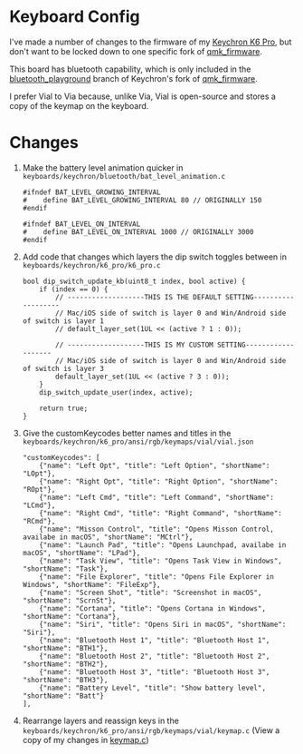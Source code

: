 # Keyboard Config

I've made a number of changes to the firmware of my [Keychron K6 Pro](https://www.keychron.com/pages/keychron-k6-pro-user-guide), but don't want to be locked down to one specific fork of [qmk_firmware](https://github.com/qmk/qmk_firmware). 

This board has bluetooth capability, which is only included in the [bluetooth_playground](https://github.com/Keychron/qmk_firmware/tree/bluetooth_playground) branch of Keychron's fork of [qmk_firmware](https://github.com/Keychron/qmk_firmware). 

I prefer Vial to Via because, unlike Via, Vial is open-source and stores a copy of the keymap on the keyboard.

# Changes

1. Make the battery level animation quicker in `keyboards/keychron/bluetooth/bat_level_animation.c`
    ```
    #ifndef BAT_LEVEL_GROWING_INTERVAL
    #    define BAT_LEVEL_GROWING_INTERVAL 80 // ORIGINALLY 150
    #endif

    #ifndef BAT_LEVEL_ON_INTERVAL
    #    define BAT_LEVEL_ON_INTERVAL 1000 // ORIGINALLY 3000
    #endif
    ```
1. Add code that changes which layers the dip switch toggles between in `keyboards/keychron/k6_pro/k6_pro.c`
    ```
    bool dip_switch_update_kb(uint8_t index, bool active) {
        if (index == 0) {
            // -------------------THIS IS THE DEFAULT SETTING-------------------
            // Mac/iOS side of switch is layer 0 and Win/Android side of switch is layer 1
            // default_layer_set(1UL << (active ? 1 : 0));

            // -------------------THIS IS MY CUSTOM SETTING-------------------
            // Mac/iOS side of switch is layer 0 and Win/Android side of switch is layer 3
            default_layer_set(1UL << (active ? 3 : 0));
        }
        dip_switch_update_user(index, active);

        return true;
    }
    ```
1. Give the customKeycodes better names and titles in the `keyboards/keychron/k6_pro/ansi/rgb/keymaps/vial/vial.json`
    ```
    "customKeycodes": [
        {"name": "Left Opt", "title": "Left Option", "shortName": "LOpt"},
        {"name": "Right Opt", "title": "Right Option", "shortName": "ROpt"},
        {"name": "Left Cmd", "title": "Left Command", "shortName": "LCmd"},
        {"name": "Right Cmd", "title": "Right Command", "shortName": "RCmd"},
        {"name": "Misson Control", "title": "Opens Misson Control, availabe in macOS", "shortName": "MCtrl"},
        {"name": "Launch Pad", "title": "Opens Launchpad, availabe in macOS", "shortName": "LPad"},
        {"name": "Task View", "title": "Opens Task View in Windows", "shortName": "Task"},
        {"name": "File Explorer", "title": "Opens File Explorer in Windows", "shortName": "FileExp"},
        {"name": "Screen Shot", "title": "Screenshot in macOS", "shortName": "ScrnSt"},
        {"name": "Cortana", "title": "Opens Cortana in Windows", "shortName": "Cortana"},
        {"name": "Siri", "title": "Opens Siri in macOS", "shortName": "Siri"},
        {"name": "Bluetooth Host 1", "title": "Bluetooth Host 1", "shortName": "BTH1"},
        {"name": "Bluetooth Host 2", "title": "Bluetooth Host 2", "shortName": "BTH2"},
        {"name": "Bluetooth Host 3", "title": "Bluetooth Host 3", "shortName": "BTH3"},
        {"name": "Battery Level", "title": "Show battery level", "shortName": "Batt"}
    ],
    ```
1. Rearrange layers and reassign keys in the `keyboards/keychron/k6_pro/ansi/rgb/keymaps/vial/keymap.c` (View a copy of my changes in [keymap.c](keymap.c))
